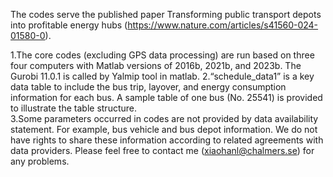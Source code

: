 The codes serve the published paper Transforming public transport depots into profitable energy hubs (https://www.nature.com/articles/s41560-024-01580-0). 

1.The core codes (excluding GPS data processing) are run based on three four computers with Matlab versions of 2016b, 2021b, and 2023b. The Gurobi 11.0.1 is called by Yalmip tool in matlab. 
2.“schedule_data1” is a key data table to include the bus trip, layover, and energy consumption information for each bus. A sample table of one bus (No. 25541) is provided to illustrate the table structure.  
3.Some parameters occurred in codes are not provided by data availability statement. For example, bus vehicle and bus depot information. We do not have rights to share these information according to related agreements with data providers. 
Please feel free to contact me (xiaohanl@chalmers.se) for any problems.     
